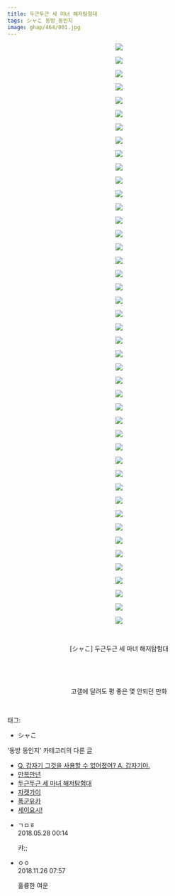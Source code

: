 ```yaml
---
title: 두근두근 세 마녀 해저탐험대
tags: シャこ 동방_동인지
image: ghap/464/001.jpg
---
```

<div class="article">
<p style="text-align: center; clear: none; float: none;"><img src="{{ site.nasurl }}/ghap/464/001.jpg"/></p>
<p style="text-align: center; clear: none; float: none;"><img src="{{ site.nasurl }}/ghap/464/002.jpg"/></p>
<p style="text-align: center; clear: none; float: none;"><img src="{{ site.nasurl }}/ghap/464/003.jpg"/></p>
<p style="text-align: center; clear: none; float: none;"><img src="{{ site.nasurl }}/ghap/464/004.jpg"/></p>
<p style="text-align: center; clear: none; float: none;"><img src="{{ site.nasurl }}/ghap/464/005.jpg"/></p>
<p style="text-align: center; clear: none; float: none;"><img src="{{ site.nasurl }}/ghap/464/006.jpg"/></p>
<p style="text-align: center; clear: none; float: none;"><img src="{{ site.nasurl }}/ghap/464/007.jpg"/></p>
<p style="text-align: center; clear: none; float: none;"><img src="{{ site.nasurl }}/ghap/464/008.jpg"/></p>
<p style="text-align: center; clear: none; float: none;"><img src="{{ site.nasurl }}/ghap/464/009.jpg"/></p>
<p style="text-align: center; clear: none; float: none;"><img src="{{ site.nasurl }}/ghap/464/010.jpg"/></p>
<p style="text-align: center; clear: none; float: none;"><img src="{{ site.nasurl }}/ghap/464/011.jpg"/></p>
<p style="text-align: center; clear: none; float: none;"><img src="{{ site.nasurl }}/ghap/464/012.jpg"/></p>
<p style="text-align: center; clear: none; float: none;"><img src="{{ site.nasurl }}/ghap/464/013.jpg"/></p>
<p style="text-align: center; clear: none; float: none;"><img src="{{ site.nasurl }}/ghap/464/014.jpg"/></p>
<p style="text-align: center; clear: none; float: none;"><img src="{{ site.nasurl }}/ghap/464/015.jpg"/></p>
<p style="text-align: center; clear: none; float: none;"><img src="{{ site.nasurl }}/ghap/464/016.jpg"/></p>
<p style="text-align: center; clear: none; float: none;"><img src="{{ site.nasurl }}/ghap/464/017.jpg"/></p>
<p style="text-align: center; clear: none; float: none;"><img src="{{ site.nasurl }}/ghap/464/018.jpg"/></p>
<p style="text-align: center; clear: none; float: none;"><img src="{{ site.nasurl }}/ghap/464/019.jpg"/></p>
<p style="text-align: center; clear: none; float: none;"><img src="{{ site.nasurl }}/ghap/464/020.jpg"/></p>
<p style="text-align: center; clear: none; float: none;"><img src="{{ site.nasurl }}/ghap/464/021.jpg"/></p>
<p style="text-align: center; clear: none; float: none;"><img src="{{ site.nasurl }}/ghap/464/022.jpg"/></p>
<p style="text-align: center; clear: none; float: none;"><img src="{{ site.nasurl }}/ghap/464/023.jpg"/></p>
<p style="text-align: center; clear: none; float: none;"><img src="{{ site.nasurl }}/ghap/464/024.jpg"/></p>
<p style="text-align: center; clear: none; float: none;"><img src="{{ site.nasurl }}/ghap/464/025.jpg"/></p>
<p style="text-align: center; clear: none; float: none;"><img src="{{ site.nasurl }}/ghap/464/026.jpg"/></p>
<p style="text-align: center; clear: none; float: none;"><img src="{{ site.nasurl }}/ghap/464/027.jpg"/></p>
<p style="text-align: center; clear: none; float: none;"><img src="{{ site.nasurl }}/ghap/464/028.jpg"/></p>
<p style="text-align: center; clear: none; float: none;"><img src="{{ site.nasurl }}/ghap/464/029.jpg"/></p>
<p style="text-align: center; clear: none; float: none;"><img src="{{ site.nasurl }}/ghap/464/030.jpg"/></p>
<p style="text-align: center; clear: none; float: none;"><img src="{{ site.nasurl }}/ghap/464/031.jpg"/></p>
<p style="text-align: center; clear: none; float: none;"><img src="{{ site.nasurl }}/ghap/464/032.jpg"/></p>
<p style="text-align: center; clear: none; float: none;"><img src="{{ site.nasurl }}/ghap/464/033.jpg"/></p>
<p style="text-align: center; clear: none; float: none;"><img src="{{ site.nasurl }}/ghap/464/034.jpg"/></p>
<p style="text-align: center; clear: none; float: none;"><img src="{{ site.nasurl }}/ghap/464/035.jpg"/></p>
<p style="text-align: center; clear: none; float: none;"><img src="{{ site.nasurl }}/ghap/464/036.jpg"/></p>
<p style="text-align: center; clear: none; float: none;"><img src="{{ site.nasurl }}/ghap/464/037.jpg"/></p>
<p style="text-align: center; clear: none; float: none;"><img src="{{ site.nasurl }}/ghap/464/038.jpg"/></p>
<p style="text-align: center; clear: none; float: none;"><img src="{{ site.nasurl }}/ghap/464/039.jpg"/></p>
<p style="text-align: center; clear: none; float: none;"><img src="{{ site.nasurl }}/ghap/464/040.jpg"/></p>
<p style="text-align: center; clear: none; float: none;"><img src="{{ site.nasurl }}/ghap/464/041.jpg"/></p>
<p style="text-align: center; clear: none; float: none;"><img src="{{ site.nasurl }}/ghap/464/042.jpg"/></p>
<p style="text-align: center; clear: none; float: none;"><img src="{{ site.nasurl }}/ghap/464/043.jpg"/></p>
<p style="text-align: center; clear: none; float: none;"><img src="{{ site.nasurl }}/ghap/464/044.jpg"/></p>
<p style="text-align: center; clear: none; float: none;"><br/></p>
<p style="text-align: center; clear: none; float: none;">[シャこ] 두근두근 세 마녀 해저탐험대</p>
<p style="text-align: center; clear: none; float: none;"><br/></p>
<p style="text-align: center; clear: none; float: none;"><br/></p>
<p style="text-align: center; clear: none; float: none;">고갤에 달려도 평 좋은 몇 안되던 만화</p>
<p><br/></p>
</div><div class="tagTrail">
<p>태그: </p>
<ul>
<li>シャこ</li>
</ul>
</div><div class="another">
<p>'동방 동인지' 카테고리의 다른 글</p>
<ul>
<li><a href="/2016-06-21-ghap_467">Q. 갑자기 그것을 사용할 수 없어졌어?  A. 갑자기야.</a></li>
<li><a href="/2016-06-21-ghap_466">만복만년</a></li>
<li><a href="/2016-06-21-ghap_464">두근두근 세 마녀 해저탐험대</a></li>
<li><a href="/2016-06-21-ghap_462">자켓가이</a></li>
<li><a href="/2016-06-21-ghap_460">폭군유카</a></li>
<li><a href="/2016-06-21-ghap_459">세이요시!</a></li>
</ul>
</div><div class="cb_module cb_fluid">
<div class="cb_wrt cb_profile">
<div class="comment">
<ul>
<li class="cb_thumb_off" id="comment15262724">
<div class="cb_comment_area">
<div class="cb_info_area">
<div class="cb_section">
<span class="cb_nick_name">ㄱㅁㅎ</span>
</div>
<div class="cb_section">
<span class="cb_date">2018.05.28 00:14 </span>
</div>
</div>
<div class="cb_dsc_comment">
<p class="cb_dsc">
											캬;;
										</p>
</div>
</div></li>
<li class="cb_thumb_off" id="comment15378605">
<div class="cb_comment_area">
<div class="cb_info_area">
<div class="cb_section">
<span class="cb_nick_name">ㅇㅇ</span>
</div>
<div class="cb_section">
<span class="cb_date">2018.11.26 07:57 </span>
</div>
</div>
<div class="cb_dsc_comment">
<p class="cb_dsc">
											훌륭한 여운
										</p>
</div>
</div></li>
</ul>
</div>
</div><!-- commentList close -->
</div>